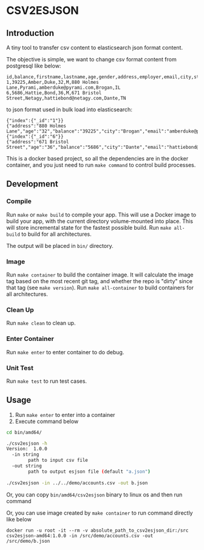 # CSV2ESJSON

## Introduction

A tiny tool to transfer csv content to elasticsearch json format content.

The objective is simple, we want to change csv format content from postgresql like below:

```
id,balance,firstname,lastname,age,gender,address,employer,email,city,state
1,39225,Amber,Duke,32,M,880 Holmes Lane,Pyrami,amberduke@pyrami.com,Brogan,IL
6,5686,Hattie,Bond,36,M,671 Bristol Street,Netagy,hattiebond@netagy.com,Dante,TN
```

to json format used in bulk load into elasticsearch:

```
{"index":{"_id":"1"}}
{"address":"880 Holmes Lane","age":"32","balance":"39225","city":"Brogan","email":"amberduke@pyrami.com","employer":"Pyrami","firstname":"Amber","gender":"M","id":"1","lastname":"Duke","state":"IL"}
{"index":{"_id":"6"}}
{"address":"671 Bristol Street","age":"36","balance":"5686","city":"Dante","email":"hattiebond@netagy.com","employer":"Netagy","firstname":"Hattie","gender":"M","id":"6","lastname":"Bond","state":"TN"}
```

This is a docker based project, so all the dependencies are in the docker container, 
and you just need to run `make command` to control build processes.

## Development

### Compile

Run `make` or `make build` to compile your app.  This will use a Docker image
to build your app, with the current directory volume-mounted into place.  This
will store incremental state for the fastest possible build.  Run `make
all-build` to build for all architectures.

The output will be placed in `bin/` directory.

### Image

Run `make container` to build the container image.  It will calculate the image
tag based on the most recent git tag, and whether the repo is "dirty" since
that tag (see `make version`).  Run `make all-container` to build containers
for all architectures.

### Clean Up

Run `make clean` to clean up.

### Enter Container

Run `make enter` to enter container to do debug.

### Unit Test

Run `make test` to run test cases.

## Usage

1. Run `make enter` to enter into a container
2. Execute command below

```bash
cd bin/amd64/   

./csv2esjson -h
Version:  1.0.0
  -in string
        path to input csv file
  -out string
        path to output esjson file (default "a.json")
     
./csv2esjson -in ../../demo/accounts.csv -out b.json
```

Or, you can copy `bin/amd64/csv2esjson` binary to linux os and then run command

Or, you can use image created by `make container` to run command directly like below

`docker run -u root -it --rm -v absolute_path_to_csv2esjson_dir:/src csv2esjson-amd64:1.0.0 -in /src/demo/accounts.csv -out /src/demo/b.json`

